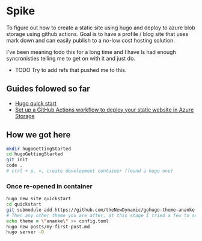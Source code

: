 # Spike 

To figure out how to create a static site using hugo and deploy to azure blob storage using github actions. Goal is to have a profile / blog site that uses mark down and can easily publish to a no-low cost hosting solution.

I've been meaning todo this for a long time and I have ls
had enough syncronisties telling me to get on with it and just do. 

- TODO Try to add refs that pushed me to this.

## Guides folowed so far

- [Hugo quick start](https://gohugo.io/getting-started/quick-start/)
- [Set up a GitHub Actions workflow to deploy your static website in Azure Storage](https://docs.microsoft.com/en-us/azure/storage/blobs/storage-blobs-static-site-github-actions)

## How we got here

```zsh
mkdir hugoGettingStarted
cd hugoGettingStarted
git init
code .
# ctrl + p, >, create development container (found a hugo one)
```

### Once re-opened in container


```zsh
hugo new site quickstart
cd quickstart
git submodule add https://github.com/theNewDynamic/gohugo-theme-ananke.git themes/ananke 
# Then any other theme you are after, at this stage I tried a few to see which support syntax highlighting
echo theme = \"ananke\" >> config.toml
hugo new posts/my-first-post.md
hugo server -D
```
